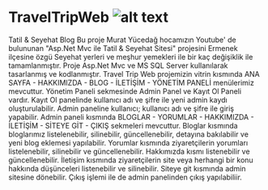 # TravelTripWeb ![alt text](https://imgyukle.com/f/2023/03/14/QhEeuy.jpeg)
Tatil &amp; Seyehat Blog
Bu proje Murat Yücedağ hocamızın Youtube' de bulununan "Asp.Net Mvc ile Tatil & Seyehat Sitesi" projesini Ermenek ilçesine özgü Seyehat yerleri ve meşhur yemekleri
ile bir kaç değişiklik ile tamamlanmıştır.
Proje Asp.Net Mvc ve MS SQL Server kullanılarak tasarlanmış ve kodlanmıştır.
Travel Trip Web projemizin vitrin kısmında  ANA SAYFA - HAKKIMIZDA - BLOG - İLETİŞİM - YÖNETİM PANELİ menülerimiz mevcuttur. 
Yönetim Paneli sekmesinde Admin Panel ve Kayıt Ol Paneli vardır.
Kayıt Ol panelinde kullanıcı adı ve şifre ile yeni admin kaydı oluşturulabilir.
Admin paneline kullanıcı; kullanıcı adı ve şifre ile giriş yapabilir. Admin paneli kısmında BLOGLAR - YORUMLAR - HAKKIMIZDA - İLETİŞİM - SİTEYE GİT - ÇIKIŞ
sekmeleri mevcuttur. 
Bloglar kısmında bloglarımız listelenebilir, silinebilir, güncellenebilir, detayına bakılabilir ve yeni blog eklemesi yapılabilir.
Yorumlar kısmında ziyaretçilerin yorumları listelenebilir, silinebilir ve güncellenebilir.
Hakkımızda kısmı listenebilir ve güncellenebilir.
İletişim kısmında ziyaretçilerin site veya herhangi bir konu hakkında düşünceleri listenebilir ve silinebilir.
Siteye git kısmında admin sitesine dönebilir.
Çıkış işlemi ile de admin panelinden çıkış yapılabiliir.


